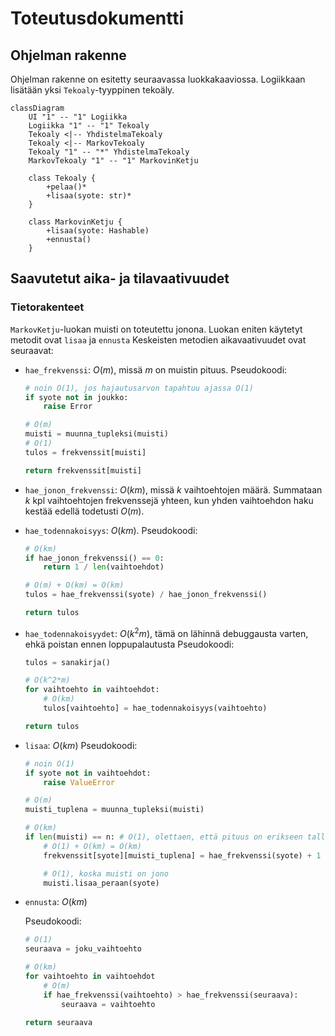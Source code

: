 # Toteutusdokumentti

## Ohjelman rakenne

Ohjelman rakenne on esitetty seuraavassa luokkakaaviossa.
Logiikkaan lisätään yksi `Tekoaly`-tyyppinen tekoäly.

```mermaid
classDiagram
    UI "1" -- "1" Logiikka
    Logiikka "1" -- "1" Tekoaly
    Tekoaly <|-- YhdistelmaTekoaly
    Tekoaly <|-- MarkovTekoaly
    Tekoaly "1" -- "*" YhdistelmaTekoaly
    MarkovTekoaly "1" -- "1" MarkovinKetju

    class Tekoaly {
        +pelaa()*
        +lisaa(syote: str)*
    }

    class MarkovinKetju {
        +lisaa(syote: Hashable)
        +ennusta()
    }
```

## Saavutetut aika- ja tilavaativuudet

### Tietorakenteet

`MarkovKetju`-luokan muisti on toteutettu jonona.
Luokan eniten käytetyt metodit ovat `lisaa` ja `ennusta`
 Keskeisten metodien aikavaativuudet ovat seuraavat:

- `hae_frekvenssi`: $O(m)$, missä $m$ on muistin pituus.
    Pseudokoodi:

    ```python
    # noin O(1), jos hajautusarvon tapahtuu ajassa O(1)
    if syote not in joukko:
        raise Error
    
    # O(m)
    muisti = muunna_tupleksi(muisti) 
    # O(1)
    tulos = frekvenssit[muisti] 
    
    return frekvenssit[muisti]
    ```

- `hae_jonon_frekvenssi`: $O(km)$, missä $k$ vaihtoehtojen määrä.
    Summataan $k$ kpl vaihtoehtojen frekvenssejä yhteen, kun yhden vaihtoehdon haku kestää edellä todetusti $O(m)$.

- `hae_todennakoisyys`: $O(km)$.
    Pseudokoodi:

    ```python
    # O(km)
    if hae_jonon_frekvenssi() == 0:
        return 1 / len(vaihtoehdot)

    # O(m) + O(km) = O(km)
    tulos = hae_frekvenssi(syote) / hae_jonon_frekvenssi()
    
    return tulos
    ```

- `hae_todennakoisyydet`: $O(k^2 m)$, tämä on lähinnä debuggausta varten, ehkä poistan ennen loppupalautusta
    Pseudokoodi:

    ```python
    tulos = sanakirja()

    # O(k^2*m)
    for vaihtoehto in vaihtoehdot:
        # O(km)
        tulos[vaihtoehto] = hae_todennakoisyys(vaihtoehto)

    return tulos
    ```

- `lisaa`: $O(km)$
    Pseudokoodi:

    ```python
    # noin O(1)
    if syote not in vaihtoehdot:
        raise ValueError

    # O(m)
    muisti_tuplena = muunna_tupleksi(muisti)

    # O(km)
    if len(muisti) == n: # O(1), olettaen, että pituus on erikseen tallennettu
        # O(1) + O(km) = O(km)
        frekvenssit[syote][muisti_tuplena] = hae_frekvenssi(syote) + 1

        # O(1), koska muisti on jono
        muisti.lisaa_peraan(syote)
    ```
  
- `ennusta`: $O(km)$

    Pseudokoodi:

    ```python
    # O(1)
    seuraava = joku_vaihtoehto
    
    # O(km)
    for vaihtoehto in vaihtoehdot
        # O(m)
        if hae_frekvenssi(vaihtoehto) > hae_frekvenssi(seuraava):
            seuraava = vaihtoehto

    return seuraava
    ```
